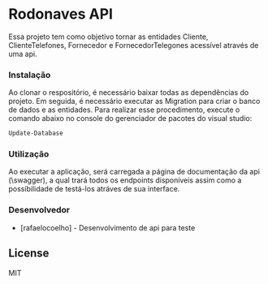 # Rodonaves API

Essa projeto tem como objetivo tornar as entidades Cliente, ClienteTelefones, Fornecedor e FornecedorTelegones acessível através de uma api.

### Instalação
Ao clonar o respositório, é necessário baixar todas as dependências do projeto. Em seguida, é necessário executar as Migration para criar o banco de dados e as entidades. Para realizar esse procedimento, execute o comando abaixo no console do gerenciador de pacotes do visual studio:
```sh
Update-Database
```

### Utilização
Ao executar a aplicação, será carregada a página de documentação da api (\swagger), a qual trará todos os endpoints disponíveis assim como a possíbilidade de testá-los atráves de sua interface.

### Desenvolvedor
* [rafaelocoelho] - Desenvolvimento de api para teste

License
----

MIT
